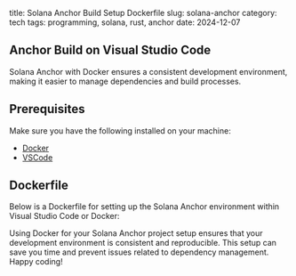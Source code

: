 title: Solana Anchor Build Setup Dockerfile
slug: solana-anchor
category: tech
tags: programming, solana, rust, anchor
date: 2024-12-07


## Anchor Build on Visual Studio Code

Solana Anchor with Docker ensures a consistent development environment, making it easier to manage dependencies and build processes.

## Prerequisites

Make sure you have the following installed on your machine:

- [Docker](https://docker.com)
- [VSCode](https://code.visualstudio.com)

## Dockerfile

Below is a Dockerfile for setting up the Solana Anchor environment within Visual Studio Code or Docker:

<script src="https://gist.github.com/jac18281828/6ad66a078550d0843009c22e106469a2.js"></script>

Using Docker for your Solana Anchor project setup ensures that your development environment is consistent and reproducible. This setup can save you time and prevent issues related to dependency management. Happy coding!
